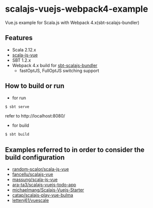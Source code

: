 # scalajs-vuejs-webpack4-example

Vue.js example for Scala.js with Webpack 4.x(sbt-scalajs-bundler)

## Features

- Scala 2.12.x
- [scala-js-vue](https://github.com/random-scalor/scala-js-vue)
- SBT 1.2.x
- Webpack 4.x build for [sbt-scalajs-bundler](https://github.com/scalacenter/scalajs-bundler)
  - fastOptJS, FullOptJS switching support


## How to build or run

- for run

```sh
$ sbt serve
```

refer to http://localhost:8080/

- for build

```sh
$ sbt build
```

## Examples referred to in order to consider the build configuration

- [random-scalor/scala-js-vue](https://github.com/random-scalor/scala-js-vue)
- [fancellu/scalajs-vue](https://github.com/fancellu/scalajs-vue/tree/master/src/main/scala/com/felstar/scalajs/vue)
- [massung/scala-js-vue](https://github.com/massung/scala-js-vue/tree/master/src/main/scala/blog/codeninja/scalajs/vue)
- [ara-ta3/scalajs-vuejs-todo-app](https://github.com/ara-ta3/scalajs-vuejs-todo-app/blob/master/src/main/scala/scala/scalajs/vuejs)
- [michaelmang/Scalajs-Vuejs-Starter](https://github.com/michaelmang/Scalajs-Vuejs-Starter/blob/master/src/main/scala/scalajs/vuejs)
- [catap/scalajs-play-vue-bulma](https://github.com/catap/scalajs-play-vue-bulma/tree/master/client/src/main/scala/scala/scalajs/vuejs)
- [lettenj61/vuescale](https://github.com/lettenj61/vuescale/tree/master/vuescale-core/src/main/scala/vuescale/facade)
